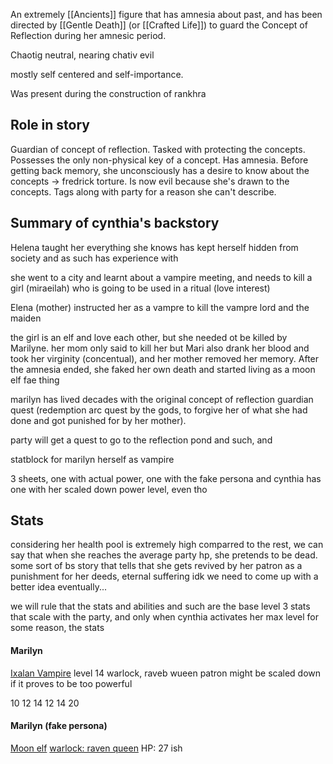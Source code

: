 An extremely [[Ancients]] figure that has amnesia about past, and has been directed by [[Gentle Death]] (or [[Crafted Life]]) to guard the Concept of Reflection during her amnesic period.

Chaotig neutral, nearing chativ evil

mostly self centered and self-importance.



Was present during the construction of rankhra



## Role in story

Guardian of concept of reflection. Tasked with protecting the concepts. Possesses the only non-physical key of a concept. Has amnesia. Before getting back memory, she unconsciously has a desire to know about the concepts -> fredrick torture. Is now evil because she's drawn to the concepts. Tags along with party for a reason she can't describe.

## Summary of cynthia's backstory
Helena taught her everything she knows
has kept herself hidden from society and as such has experience with 

she went to a city and learnt about a vampire meeting, and needs to kill a girl (miraeilah) who is going to be used in a ritual (love interest)

Elena (mother) instructed her as a vampre to kill the vampre lord and the maiden

the girl is an elf and love each other, but she needed ot be killed by Marilyne.
her mom only said to kill her but Mari also drank her blood and took her virginity (concentual), and her mother removed her memory.
After the amnesia ended, she faked her own death and started living as a moon elf fae thing

marilyn has lived decades with the original concept of reflection guardian quest (redemption arc quest by the gods, to forgive her of what she had done and got punished for by her mother).

party will get a quest to go to the reflection pond and such, and 



statblock for marilyn herself as vampire 

3 sheets, one with actual power, one with the fake persona and cynthia has one with her scaled down power level, even tho 


## Stats
considering her health pool is extremely high comparred to the rest, we can say that when she reaches the average party hp, she pretends to be dead.
	some sort of bs story that tells that she gets revived by her patron as a punishment for her deeds, eternal suffering idk
		we need to come up with a better idea eventually...

we will rule that the stats and abilities and such are the base level 3 stats that scale with the party, and only when cynthia activates her max level for some reason, the stats 
#### Marilyn
[Ixalan Vampire](http://dnd5e.wikidot.com/lineage:vampire)
level 14 warlock, raveb wueen patron
might be scaled down if it proves to be too powerful

10 12 14 12 14 20
#### Marilyn (fake persona)
[Moon elf](https://www.dandwiki.com/wiki/Moon_Elf_(5e_Subrace)) [warlock: raven queen]()
HP: 27 ish

